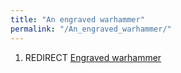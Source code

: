 ```yaml
---
title: "An engraved warhammer"
permalink: "/An_engraved_warhammer/"
---
```


1.  REDIRECT [Engraved warhammer](Engraved_warhammer "wikilink")